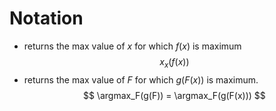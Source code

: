 # Notation

- returns the max value of $x$ for which $f(x)$ is maximum
$$
    x_x(f(x))
$$
- returns the max value of $F$ for which $g(F(x))$ is maximum.
$$
\argmax_F(g(F)) = \argmax_F(g(F(x)))
$$